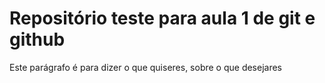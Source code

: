 <h1>Repositório teste para aula 1 de git e github</h1>
<p>Este parágrafo é para dizer o que quiseres, sobre o que desejares</p>

